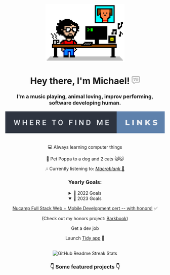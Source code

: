 <!-- Header -->
<div id='header' align='center'>
    <img src="assets/8bit-desk.png" alt="Actual photo of me coding." title="Created with jspaint.app" width="250"/>
    <h1>
      Hey there, I'm Michael! 
      <img src="assets/yo.png" width="25px"/>
    </h1>
    <h3>
      I'm a music playing, animal loving, improv performing, software developing human.
    </h3>
    <a href="https://michaelraymond.info/" target="_blank"><img src="assets/where-to-find-me-links.svg" alt="Links to other places to find me" /></a>
</div>

<br/>
<!-- About -->
<div align='center'>
  <p>💻 Always learning computer things</p>
  <p>🐶 Pet Poppa to a dog and 2 cats 🐱🐱</p>
  <p>🎶 Currently listening to: <a href="https://www.youtube.com/@Macroblank" target="_blank"><i>Macroblank</i> 🌊 </p></a>
</div>

<div align='center'>
  <h3>Yearly Goals:</h3>
  <details><summary>🥅 2022 Goals</summary>
      <p></p>
      <p>Security+ cert ✅</p>
      <p>Enroll in Web Dev Bootcamp ✅</p>
  </details>
  <details open><summary>🥅 2023 Goals</summary>
      <p></p>
      <p><a href="https://github.com/mjr2595/Nucamp-Fullstack-Course" target="_blank">Nucamp Full Stack Web + Mobile Development cert -- with honors!</a> ✅</p>
      <p>(Check out my honors project: <a href="https://github.com/mjr2595/Nucamp-Fullstack-Course" target="_blank">Barkbook</a>)</p>
      <p>Get a dev job</p>
      <p>Launch <a href="https://github.com/mjr2595/tidy-app" target="_blank">Tidy app</a> 🚀</p>
  </details>
</div>

<br/>
<!-- Git -->
<div align='center'>
  <img src="https://streak-stats.demolab.com?user=mjr2595&theme=github-dark-blue&hide_border=true" alt="GitHub Readme Streak Stats" title="GitHub Readme Streak Stats"/>
</div>

<div align='center'>
  <p></p>
  <h3>👇 Some featured projects 👇</h3>
</div>
